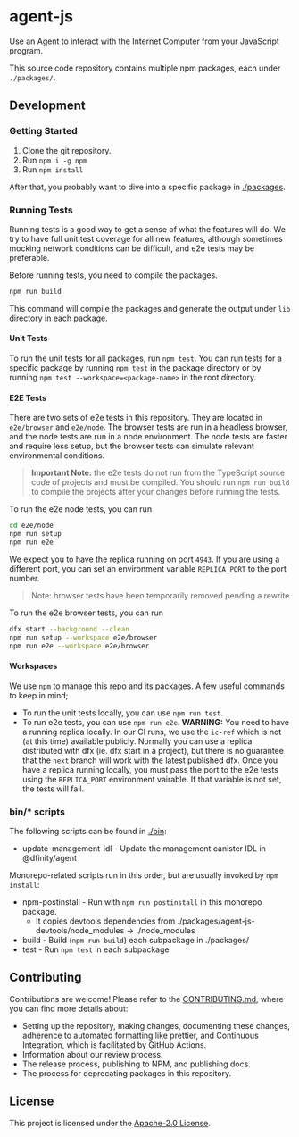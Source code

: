 # agent-js

Use an Agent to interact with the Internet Computer from your JavaScript program.

This source code repository contains multiple npm packages, each under `./packages/`.

## Development

### Getting Started

1. Clone the git repository.
2. Run `npm i -g npm`
3. Run `npm install`

After that, you probably want to dive into a specific package in [./packages](./packages).

### Running Tests

Running tests is a good way to get a sense of what the features will do. We try to have full unit test coverage for all new features, although sometimes mocking network conditions can be difficult, and e2e tests may be preferable.

Before running tests, you need to compile the packages.

```bash
npm run build
```

This command will compile the packages and generate the output under `lib` directory in each package.

#### Unit Tests

To run the unit tests for all packages, run `npm test`. You can run tests for a specific package by running `npm test` in the package directory or by running `npm test --workspace=<package-name>` in the root directory.

#### E2E Tests

There are two sets of e2e tests in this repository. They are located in `e2e/browser` and `e2e/node`. The browser tests are run in a headless browser, and the node tests are run in a node environment. The node tests are faster and require less setup, but the browser tests can simulate relevant environmental conditions.

> **Important Note:** the e2e tests do not run from the TypeScript source code of projects and must be compiled. You should run `npm run build` to compile the projects after your changes before running the tests.

To run the e2e node tests, you can run

```bash
cd e2e/node
npm run setup
npm run e2e
```

We expect you to have the replica running on port `4943`. If you are using a different port, you can set an environment variable `REPLICA_PORT` to the port number.

> Note: browser tests have been temporarily removed pending a rewrite

To run the e2e browser tests, you can run

```bash
dfx start --background --clean
npm run setup --workspace e2e/browser
npm run e2e --workspace e2e/browser
```

#### Workspaces

We use `npm` to manage this repo and its packages. A few useful
commands to keep in mind;

- To run the unit tests locally, you can use `npm run test`.
- To run e2e tests, you can use `npm run e2e`. **WARNING:** You need to have a running
  replica locally. In our CI runs, we use the `ic-ref` which is not (at this time) available
  publicly. Normally you can use a replica distributed with dfx (ie. dfx start in a project),
  but there is no guarantee that the `next` branch will work with the latest published dfx.
  Once you have a replica running locally, you must pass the port to the e2e tests using the
  `REPLICA_PORT` environment vairable. If that variable is not set, the tests will fail.

### bin/\* scripts

The following scripts can be found in [./bin](./bin):

- update-management-idl - Update the management canister IDL in @dfinity/agent

Monorepo-related scripts run in this order, but are usually invoked by `npm install`:

- npm-postinstall - Run with `npm run postinstall` in this monorepo package.
  - It copies devtools dependencies from ./packages/agent-js-devtools/node_modules -> ./node_modules
- build - Build (`npm run build`) each subpackage in ./packages/
- test - Run `npm test` in each subpackage

## Contributing

Contributions are welcome! Please refer to the [CONTRIBUTING.md](CONTRIBUTING.md), where you can find more details about:

- Setting up the repository, making changes, documenting these changes, adherence to automated formatting like prettier, and Continuous Integration, which is facilitated by GitHub Actions.
- Information about our review process.
- The release process, publishing to NPM, and publishing docs.
- The process for deprecating packages in this repository.

## License

This project is licensed under the [Apache-2.0 License](LICENSE).
